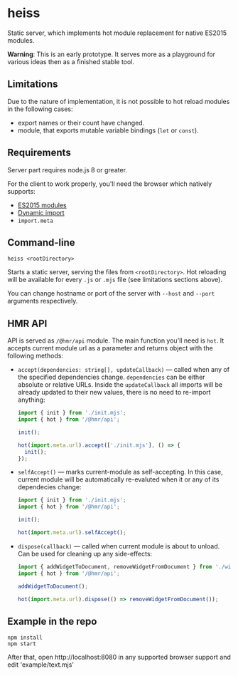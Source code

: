 # heiss

Static server, which implements hot module replacement for native ES2015
modules.

**Warning**: This is an early prototype. It serves more as a playground for
various ideas then as a finished stable tool.

## Limitations

Due to the nature of implementation, it is not possible to hot reload modules in
the following cases:

- export names or their count have changed.
- module, that exports mutable variable bindings (`let` or `const`).

## Requirements

Server part requires node.js 8 or greater.

For the client to work properly, you'll need the browser which natively
supports:

- [ES2015 modules](https://caniuse.com/#feat=es6-module)
- [Dynamic import](https://caniuse.com/#feat=es6-module-dynamic-import)
- `import.meta`

## Command-line

```
heiss <rootDirectory>
```

Starts a static server, serving the files from `<rootDirectory>`. Hot reloading
will be available for every `.js` or `.mjs` file (see limitations sections
above).

You can change hostname or port of the server with `--host` and `--port`
arguments respectively.

## HMR API

API is served as `/@hmr/api` module. The main function you'll need is `hot`. It
accepts current module url as a parameter and returns object with the following
methods:

- `accept(dependencies: string[], updateCallback)` — called when any of the
  specified dependencies change. `dependencies` can be either absolute or
  relative URLs. Inside the `updateCallback` all imports will be already updated
  to their new values, there is no need to re-import anything:

  ```js
  import { init } from './init.mjs';
  import { hot } from '/@hmr/api';

  init();

  hot(import.meta.url).accept(['./init.mjs'], () => {
    init();
  });
  ```

- `selfAccept()` — marks current-module as self-accepting. In this case, current
  module will be automatically re-evaluted when it or any of its dependecies
  change:

  ```js
  import { init } from './init.mjs';
  import { hot } from '/@hmr/api';

  init();

  hot(import.meta.url).selfAccept();
  ```

- `dispose(callback)` — called when current module is about to unload. Can be
  used for cleaning up any side-effects:

  ```js
  import { addWidgetToDocument, removeWidgetFromDocument } from './widget.mjs';
  import { hot } from '/@hmr/api';

  addWidgetToDocument();

  hot(import.meta.url).dispose(() => removeWidgetFromDocument());
  ```

## Example in the repo

```
npm install
npm start
```

After that, open http://localhost:8080 in any supported browser support and edit
'example/text.mjs'
